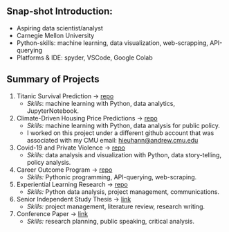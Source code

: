 ## Snap-shot Introduction:
- Aspiring data scientist/analyst
- Carnegie Mellon University
- Python-skills: machine learning, data visualization, web-scrapping, API-querying
- Platforms & IDE: spyder, VSCode, Google Colab 

## Summary of Projects
 1. Titanic Survival Prediction -> [repo](https://github.com/hieuhannguyen/titanic)
    - *Skills*: machine learning with Python, data analytics, JupyterNotebook. 
 2. Climate-Driven Housing Price Predictions -> [repo](https://github.com/MLFP-90803-SP24-FinalProjects/Team17-FinalProject)
    - *Skills:* machine learning with Python, data analysis for public policy.
    - I worked on this project under a different github account that was associated with my CMU email: hieuhann@andrew.cmu.edu
 3. Covid-19 and Private Violence -> [repo](https://github.com/hieuhannguyen/Covid19-and-Private-Violence)
    - *Skills:* data analysis and visualization with Python, data story-telling, policy analysis.
 4. Career Outcome Program -> [repo](https://github.com/hieuhannguyen/Career-Outcome)
    - *Skills:* Pythonic programming, API-querying, web-scraping.
 5. Experiential Learning Research -> [repo](https://github.com/hieuhannguyen/experiential_learning)
    - *Skills:* Python data analysis, project management, communications.
 6. Senior Independent Study Thesis -> [link](https://wooster.edu/2022/04/26/hannah-nguyen-2/)
    - *Skills:* project management, literature review, research writing. 
 7. Conference Paper -> [link](https://www.linkedin.com/feed/update/urn:li:activity:6999144353852010496/?updateEntityUrn=urn%3Ali%3Afs_feedUpdate%3A%28V2%2Curn%3Ali%3Aactivity%3A6999144353852010496%29)
    - *Skills:* research planning, public speaking, critical analysis.
